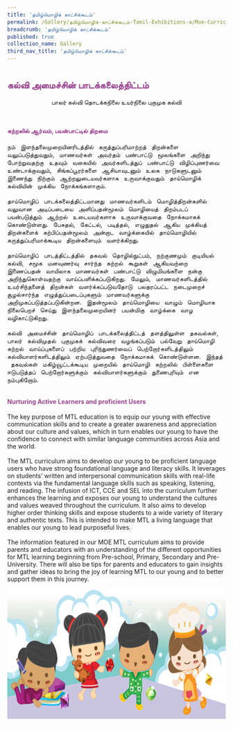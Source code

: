 ```yaml
---
title: 'தமிழ்மொழிக் காட்சிக்கூடம்'
permalink: /Gallery/தமிழ்மொழிக்-காட்சிக்கூடம்-Tamil-Exhibitions-a/Moe-Curriculum/
breadcrumb: 'தமிழ்மொழிக் காட்சிக்கூடம்'
published: true
collection_name: Gallery
third_nav_title: 'தமிழ்மொழிக் காட்சிக்கூடம்'
---
```


<h2 style="padding-top:12px;color:#9b4490;">கல்வி அமைச்சின் பாடக்கலைத்திட்டம்</h2>
<html>
<body>
<style>

 .tab img{
   width: 80%;
 }
 .tab table {
   display: none;
}
.tab table:target {
  display: block;
}
.atab label {
    position: relative;
    display: block;
    background: #d14165;
    color: #fff;
    font-weight: 700;
    padding: 10px;
    cursor: pointer;
 }
 .atab label::after {
  content: "+";
  font-size: 22px;
  position: absolute;
  right: 10px;
  top: 7px;
  transition: all 0.4s;
}
.atab input[type=checkbox]:checked + label::after,
.atab input[type=radio]:checked + label::after {
    content: 'x';
    right: 14px;
    top: 7px;
  //transform:rotate(-225deg);
   /* transform: rotate(90deg); */
}
.tab-content {
  overflow: hidden;
  display: none;
  width:100%; 
}
.atab{
  margin-bottom: 5px;
  width:100%;  
}
 
</style>
  
<div style="margin-top:auto;margin-bottom:auto;text-align:center;">
<div class="tab">
  <a href="/test/TL-PreSch"><div style="display:inline-block; font-family:Calibri (Body);" class="btnClass">பாலர் கல்வி</div></a>
  <a href="/test/TL-PriSch"><div style="display:inline-block; font-family:Calibri (Body);" class="btnClass">தொடக்கநிலை</div></a>
  <a href="#Sec"><div style="display:inline-block; font-family:Calibri (Body);" class="btnClass">உயர்நிலை</div></a>
  <a href="/test/TL-PreU"><div style="display:inline-block; font-family:Calibri (Body);" class="btnClass">புகுமுக கல்வி</div></a>
</div>  <br/>
 <div style="margin-top:auto;margin-bottom:auto;text-align:left;">
<h4 style="padding-top:12px;color:#9b4490;">கற்றலில் ஆர்வம், பயன்பாட்டில் திறமை</h4>
 
  <p>
   நம் &nbsp; இளந்தலைமுறையினரிடத்தில் &nbsp; கருத்துப்பரிமாற்றத் &nbsp; திறன்களை &nbsp; வலுப்படுத்துவதும், &nbsp; மாணவர்கள் &nbsp; அவர்தம் &nbsp; பண்பாட்டு &nbsp; மூலங்களை &nbsp; அறிந்து &nbsp; போற்றுவதற்கு &nbsp; உதவும் &nbsp; வகையில் &nbsp; அவர்களிடத்துப் &nbsp; பண்பாட்டு &nbsp; விழிப்புணர்வை &nbsp; உண்டாக்குவதும், &nbsp; சிங்கப்பூரர்களை &nbsp; ஆசியாவுடனும் &nbsp; உலக &nbsp; நாடுகளுடனும் &nbsp; இணைந்து &nbsp; நிற்கும் &nbsp; ஆற்றலுடையவர்களாக &nbsp; உருவாக்குவதும் &nbsp; தாய்மொழிக் &nbsp; கல்வியின் &nbsp; முக்கிய &nbsp; நோக்கங்களாகும். <br/><br/>
   	தாய்மொழிப் &nbsp; பாடக்கலைத்திட்டமானது &nbsp; மாணவர்களிடம் &nbsp; மொழித்திறன்களில் &nbsp; வலுவான &nbsp; அடிப்படையை &nbsp; அளிப்பதன்மூலம் &nbsp; மொழியைத் &nbsp; திறம்படப் &nbsp; பயன்படுத்தும் &nbsp; ஆற்றல் &nbsp; உடையவர்களாக &nbsp; உருவாக்குவதை &nbsp; நோக்கமாகக் &nbsp; கொண்டுள்ளது. &nbsp; பேசுதல், &nbsp; கேட்டல், &nbsp; படித்தல், &nbsp; எழுதுதல் &nbsp; ஆகிய &nbsp; முக்கியத் &nbsp; திறன்களைக் &nbsp; கற்பிப்பதன்மூலம் &nbsp; அன்றாட &nbsp; வாழ்க்கையில் &nbsp; தாய்மொழியில் &nbsp; கருத்துப்பரிமாக்கூடிய &nbsp; திறன்களையும் &nbsp; வளர்க்கிறது. <br/><br/>
தாய்மொழிப் &nbsp; பாடத்திட்டத்தில் &nbsp; தகவல் &nbsp; தொழில்நுட்பம், &nbsp; நற்குணமும் &nbsp; குடியியல் &nbsp; கல்வி, &nbsp; சமூக &nbsp; மனவுணர்வு &nbsp; சார்ந்த &nbsp; கற்றல் &nbsp; கூறுகள் &nbsp; ஆகியவற்றை  &nbsp; இணைப்பதன் &nbsp; வாயிலாக &nbsp; மாணவர்கள் &nbsp; பண்பாட்டு &nbsp; விழுமியங்களை &nbsp; நன்கு &nbsp; அறிந்துகொள்வதற்கு &nbsp; வாய்ப்பளிக்கப்படுகிறது. &nbsp; மேலும், &nbsp; மாணவர்களிடத்தில் &nbsp; உயர்சிந்தனைத் &nbsp; திறன்கள் &nbsp; வளர்க்கப்படுவதோடு &nbsp; பலதரப்பட்ட &nbsp; நடைமுறைச் &nbsp; சூழல்சார்ந்த &nbsp; எழுத்துப்படைப்புகளும் &nbsp; மாணவர்களுக்கு &nbsp; அறிமுகப்படுத்தப்படுகின்றன. &nbsp; இதன்மூலம் &nbsp; தாய்மொழியை &nbsp; வாழும் &nbsp; மொழியாக &nbsp; நிலைபெறச் &nbsp; செய்து &nbsp; இளந்தலைமுறையினர் &nbsp; பயன்மிகு &nbsp; வாழ்க்கை &nbsp; வாழ &nbsp; வழிகாட்டுகிறது.<br/><br/>
   கல்வி &nbsp; அமைச்சின் &nbsp; தாய்மொழிப் &nbsp; பாடக்கலைத்திட்டத் &nbsp; தளத்திலுள்ள &nbsp; தகவல்கள், &nbsp; பாலர் &nbsp; கல்விமுதல் &nbsp; புகுமுகக் &nbsp; கல்விவரை &nbsp; வழங்கப்படும் &nbsp; பல்வேறு &nbsp; தாய்மொழி &nbsp; கற்றல் &nbsp; வாய்ப்புகளைப் &nbsp; பற்றிய &nbsp; புரிந்துணர்வைப் &nbsp; பெற்றோர்களிடத்திலும்  &nbsp; கல்வியாளர்களிடத்திலும் &nbsp; ஏற்படுத்துவதை &nbsp; நோக்கமாகக் &nbsp; கொண்டுள்ளன. &nbsp; இந்தத் &nbsp; தகவல்கள் &nbsp; மகிழ்வூட்டக்கூடிய &nbsp; முறையில் &nbsp; தாய்மொழி &nbsp; கற்றலில் &nbsp; பிள்ளைகளை &nbsp; ஈடுபடுத்தப் &nbsp; பெற்றோர்களுக்கும் &nbsp; கல்வியாளர்களுக்கும் &nbsp; துணைபுரியும் &nbsp; என &nbsp; நம்புகிறோம்.
 <br/>
  </p>

  <h4 style="padding-top:12px;color:#9b4490;">Nurturing Active Learners and proficient Users </h4>
  <p>
 The key purpose of MTL education is to equip our young with effective communication skills and to create a greater awareness and appreciation about our culture and values, which in turn enables  our young  to have the confidence to connect with similar language communities across Asia and the world.<br/><br/>
 The MTL curriculum aims to develop our young to be proficient language users who have strong foundational language and literacy skills. It leverages on students’ written and interpersonal communication skills with real-life contexts via the fundamental language skills such as speaking, listening, and reading. The infusion of ICT, CCE and SEL into the curriculum further enhances the learning and exposes our young to understand the cultures and values weaved throughout the curriculum.    It also aims to develop higher order thinking skills and expose students to a wide variety of literary and authentic texts. This is intended to make MTL a living language that enables our young to lead purposeful lives.<br/><br/>
 The information featured in our MOE MTL curriculum aims to provide parents and educators with an understanding of the different opportunities for MTL learning beginning from Pre-school, Primary, Secondary and Pre-University. There will also be tips for parents and educators to gain insights and gather ideas to bring the joy of learning MTL to our young and to better support them in this journey.<br/>
</p>

<div class="image">
  <img src="images/New_footer.jpg" class="Image" width="1000" height="300"></div>

<div class="btntop"><a href="#top" style="text-decoration:none;"><span style="color:white"><b>Top</b></span></a></div>
